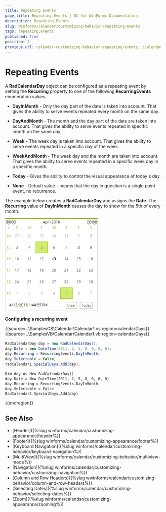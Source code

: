 ```yaml
---
title: Repeating Events
page_title: Repeating Events | UI for WinForms Documentation
description: Repeating Events
slug: winforms/calendar/customizing-behavior/repeating-events
tags: repeating,events
published: True
position: 7
previous_url: calendar-customizing-behavior-repeating-events, /calendar/customizing-behavior/repeating-events
---
```


# Repeating Events


A __RadCalendarDay__ object can be configured as a repeating event by setting the __Recurring__ property to one of the following __RecurringEvents__ enumeration values.

* __DayInMonth__ - Only the day part of the date is taken into account. That gives the ability to serve events repeated every month on the same day.
            

* __DayAndMonth__ - The month and the day part of the date are taken into account. That gives the ability to serve events repeated in specific month on the same day.
            

* __Week__ - The week day is taken into account. That gives the ability to serve events repeated in a specific day of the week.
            

* __WeekAndMonth__ - The week day and the month are taken into account. That gives the ability to serve events repeated in a specific week day in a specific month.
            

* __Today__ - Gives the ability to control the visual appearance of today's day.
            

* __None__ - Default value - means that the day in question is a single point event, no recurrence.
            

The example below creates a __RadCalendarDay__ and assigns the __Date__. The __Recurring__ value of __DayInMonth__ causes the day to show for the 5th of every month.

![calendar-features-repeating-events 001](images/calendar-features-repeating-events001.png)

__Configuring a recurring event__

{{source=..\SamplesCS\Calendar\Calendar1.cs region=calendarDays}} 
{{source=..\SamplesVB\Calendar\Calendar1.vb region=calendarDays}} 

````C#
RadCalendarDay day = new RadCalendarDay();
day.Date = new DateTime(2011, 2, 5, 0, 0, 0, 0);
day.Recurring = RecurringEvents.DayInMonth;
day.Selectable = false;
radCalendar1.SpecialDays.Add(day);

````
````VB.NET
Dim day As New RadCalendarDay()
day.Date = New DateTime(2011, 2, 5, 0, 0, 0, 0)
day.Recurring = RecurringEvents.DayInMonth
day.Selectable = False
RadCalendar1.SpecialDays.Add(day)

````

{{endregion}} 

## See Also

* [Header]({%slug winforms/calendar/customizing-appearance/header%})
* [Footer]({%slug winforms/calendar/customizing-appearance/footer%})
* [Keyboard Navigation]({%slug  winforms/calendar/customizing-behavior/keyboard-navigation%})
* [MultiView]({%slug winforms/calendar/customizing-behavior/multiview-mode%})
* [Navigation]({%slug winforms/calendar/customizing-behavior/customizing-navigation%})
* [Column and Row Headers]({%slug wwinforms/calendar/customizing-behavior/column-and-row-headers%})
* [Selecting Dates]({%slug winforms/calendar/customizing-behavior/selecting-dates%})
* [Zoom]({%slug winforms/calendar/customizing-appearance/zooming%})




